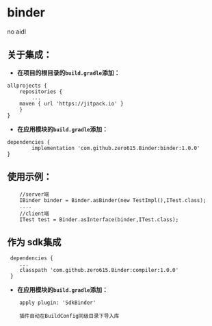 # binder
no aidl

## 关于集成：
- **在项目的根目录的`build.gradle`添加：**
```
allprojects {
    repositories {
        ...
	maven { url 'https://jitpack.io' }
    }
}
```
- **在应用模块的`build.gradle`添加：**
```
dependencies {
        implementation 'com.github.zero615.Binder:binder:1.0.0'
}
```


## 使用示例：
```
    //server端
    IBinder binder = Binder.asBinder(new TestImpl(),ITest.class);
    ....
    //client端
    ITest test = Binder.asInterface(binder,ITest.class);
```

## 作为 sdk集成
```
 dependencies {
    ...
    classpath 'com.github.zero615.Binder:compiler:1.0.0'
 }
```
 
- **在应用模块的`build.gradle`添加：**
```
    apply plugin: 'SdkBinder'

    插件自动在BuildConfig同级目录下导入库
```




